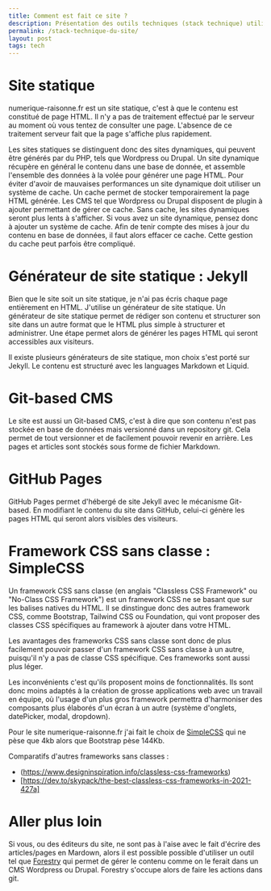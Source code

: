 ```yaml
---
title: Comment est fait ce site ?
description: Présentation des outils techniques (stack technique) utilisés pour réaliser le site www.numerique-raisonne.fr
permalink: /stack-technique-du-site/
layout: post
tags: tech
---
```


# Site statique

numerique-raisonne.fr est un site statique, c'est à que le contenu est constitué de page HTML. 
Il n'y a pas de traitement effectué par le serveur au moment où vous tentez de consulter une page. L'absence de ce traitement serveur fait que la page s'affiche plus rapidement.

Les sites statiques se distinguent donc des sites dynamiques, qui peuvent être générés par du PHP, tels que Wordpress ou Drupal. 
Un site dynamique récupère en général le contenu dans une base de donnée, et assemble l'ensemble des données à la volée pour générer une page HTML.
Pour éviter d'avoir de mauvaises performances un site dynamique doit utiliser un système de cache. Un cache permet de stocker temporairement la page HTML générée.
Les CMS tel que Wordpress ou Drupal disposent de plugin à ajouter permettant de gérer ce cache.
Sans cache, les sites dynamiques seront plus lents à s'afficher. Si vous avez un site dynamique, pensez donc à ajouter un système de cache.
Afin de tenir compte des mises à jour du contenu en base de données, il faut alors effacer ce cache. Cette gestion du cache peut parfois être compliqué.

# Générateur de site statique : Jekyll

Bien que le site soit un site statique, je n'ai pas écris chaque page entièrement en HTML. J'utilise un générateur de site statique.
Un générateur de site statique permet de rédiger son contenu et structurer son site dans un autre format que le HTML plus simple à structurer et administrer.
Une étape permet alors de générer les pages HTML qui seront accessibles aux visiteurs.

Il existe plusieurs générateurs de site statique, mon choix s'est porté sur Jekyll. Le contenu est structuré avec les languages Markdown et Liquid.

# Git-based CMS

Le site est aussi un Git-based CMS, c'est à dire que son contenu n'est pas stockée en base de données mais versionné dans un repository git.
Cela permet de tout versionner et de facilement pouvoir revenir en arrière. Les pages et articles sont stockés sous forme de fichier Markdown.

# GitHub Pages

GitHub Pages permet d'hébergé de site Jekyll avec le mécanisme Git-based. En modifiant le contenu du site dans GitHub, celui-ci génère les pages HTML qui seront alors visibles des visiteurs.

# Framework CSS sans classe : SimpleCSS

Un framework CSS sans classe (en anglais "Classless CSS Framework" ou "No-Class CSS Framework") est un framework CSS ne se basant que sur les balises natives du HTML.
Il se dinstingue donc des autres framework CSS, comme Bootstrap, Tailwind CSS ou Foundation, qui vont proposer des classes CSS spécifiques au framework à ajouter dans votre HTML.

Les avantages des frameworks CSS sans classe sont donc de plus facilement pouvoir passer d'un framework CSS sans classe à un autre, puisqu'il n'y a pas de classe CSS spécifique. Ces frameworks sont aussi plus léger.

Les inconvénients c'est qu'ils proposent moins de fonctionnalités. Ils sont donc moins adaptés à la création de grosse applications web avec un travail en équipe, où l'usage d'un plus gros framework permettra d'harmoniser des composants plus élaborés d'un écran à un autre (système d'onglets, datePicker, modal, dropdown).

Pour le site numerique-raisonne.fr j'ai fait le choix de [SimpleCSS](https://simplecss.org/) qui ne pèse que 4kb alors que Bootstrap pèse 144Kb.

Comparatifs d'autres frameworks sans classes :
* (https://www.designinspiration.info/classless-css-frameworks)
* [https://dev.to/skypack/the-best-classless-css-frameworks-in-2021-427a]

# Aller plus loin

Si vous, ou des éditeurs du site, ne sont pas à l'aise avec le fait d'écrire des articles/pages en Mardown, alors il est possible possible d'utiliser un outil tel que [Forestry](https://forestry.io/) qui permet de gérer le contenu comme on le ferait dans un CMS Wordpress ou Drupal.
Forestry s'occupe alors de faire les actions dans git.
